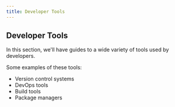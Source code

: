 ```yaml
---
title: Developer Tools
---
```

## Developer Tools

In this section, we'll have guides to a wide variety of tools used by developers.

Some examples of these tools:
- Version control systems
- DevOps tools
- Build tools
- Package managers